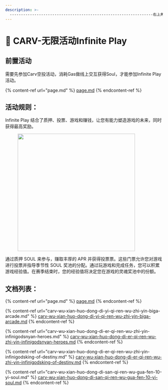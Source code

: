 ```yaml
---
description: >-
  ----------------------------------------------------------------右上角可搜索项目关键字/英文名↗↗↗
---
```


# 🎩 CARV-无限活动Infinite Play

## 前置活动

需要先参加Carv空投活动，消耗Gas做线上交互获得Soul，才能参加Infinite Play活动。

{% content-ref url="page.md" %}
[page.md](page.md)
{% endcontent-ref %}

## 活动规则：

Infinite Play 结合了质押、投票、游戏和赚钱，让您有能力塑造游戏的未来，同时获得最高奖励。

<figure><img src="https://public.carv.io/airdrop/earninghall_guide.jpeg" alt="" width="375"><figcaption></figcaption></figure>

通过质押 SOUL 来参与，赚取丰厚的 APR 并获得投票票。这些门票允许您对游戏进行投票并指导季节性 SOUL 奖池的分配。通过玩游戏和完成任务，您可以积累游戏经验值。在赛季结束时，您的经验值将决定您在游戏的灵魂奖池中的份额。

## 文档列表：

{% content-ref url="page.md" %}
[page.md](page.md)
{% endcontent-ref %}

{% content-ref url="carv-wu-xian-huo-dong-di-yi-qi-ren-wu-zhi-yin-biga-arcade.md" %}
[carv-wu-xian-huo-dong-di-yi-qi-ren-wu-zhi-yin-biga-arcade.md](carv-wu-xian-huo-dong-di-yi-qi-ren-wu-zhi-yin-biga-arcade.md)
{% endcontent-ref %}

{% content-ref url="carv-wu-xian-huo-dong-di-er-qi-ren-wu-zhi-yin-infinigodsnyan-heroes.md" %}
[carv-wu-xian-huo-dong-di-er-qi-ren-wu-zhi-yin-infinigodsnyan-heroes.md](carv-wu-xian-huo-dong-di-er-qi-ren-wu-zhi-yin-infinigodsnyan-heroes.md)
{% endcontent-ref %}

{% content-ref url="carv-wu-xian-huo-dong-di-er-qi-ren-wu-zhi-yin-infinigodsking-of-destiny.md" %}
[carv-wu-xian-huo-dong-di-er-qi-ren-wu-zhi-yin-infinigodsking-of-destiny.md](carv-wu-xian-huo-dong-di-er-qi-ren-wu-zhi-yin-infinigodsking-of-destiny.md)
{% endcontent-ref %}

{% content-ref url="carv-wu-xian-huo-dong-di-san-qi-ren-wu-gua-fen-10-yi-soul.md" %}
[carv-wu-xian-huo-dong-di-san-qi-ren-wu-gua-fen-10-yi-soul.md](carv-wu-xian-huo-dong-di-san-qi-ren-wu-gua-fen-10-yi-soul.md)
{% endcontent-ref %}

